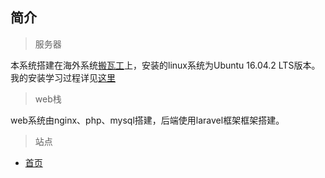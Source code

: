 ## 简介

> 服务器

本系统搭建在海外系统[搬瓦工](http://banwagong.cn/)上，安装的linux系统为Ubuntu 16.04.2 LTS版本。我的安装学习过程详见[这里](https://github.com/PLDaily/blog/issues/63)

> web栈

web系统由nginx、php、mysql搭建，后端使用laravel框架框架搭建。

> 站点

- [首页](http://67.218.146.247/)